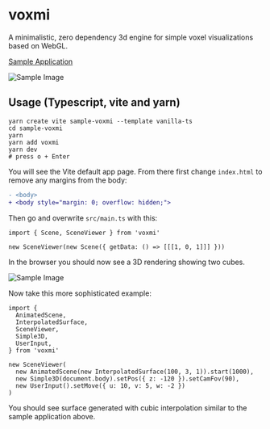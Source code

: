 # voxmi

A minimalistic, zero dependency 3d engine for simple voxel visualizations based on WebGL.

[Sample Application](https://oyo.github.io/voxmi/)

![Sample Image](https://oyo.github.io/voxmi/sample-2.png)

## Usage (Typescript, vite and yarn)

    yarn create vite sample-voxmi --template vanilla-ts
    cd sample-voxmi
    yarn
    yarn add voxmi
    yarn dev
    # press o + Enter

You will see the Vite default app page. From there first
change `index.html` to remove any margins from the body:

```diff
- <body>
+ <body style="margin: 0; overflow: hidden;">
```

Then go and overwrite `src/main.ts` with this:

    import { Scene, SceneViewer } from 'voxmi'

    new SceneViewer(new Scene({ getData: () => [[[1, 0, 1]]] }))

In the browser you should now see a 3D rendering showing two cubes.

![Sample Image](https://oyo.github.io/voxmi/sample-1.png)

Now take this more sophisticated example:

    import {
      AnimatedScene,
      InterpolatedSurface,
      SceneViewer,
      Simple3D,
      UserInput,
    } from 'voxmi'

    new SceneViewer(
      new AnimatedScene(new InterpolatedSurface(100, 3, 1)).start(1000),
      new Simple3D(document.body).setPos({ z: -120 }).setCamFov(90),
      new UserInput().setMove({ u: 10, v: 5, w: -2 })
    )

You should see surface generated with cubic interpolation
similar to the sample application above.
